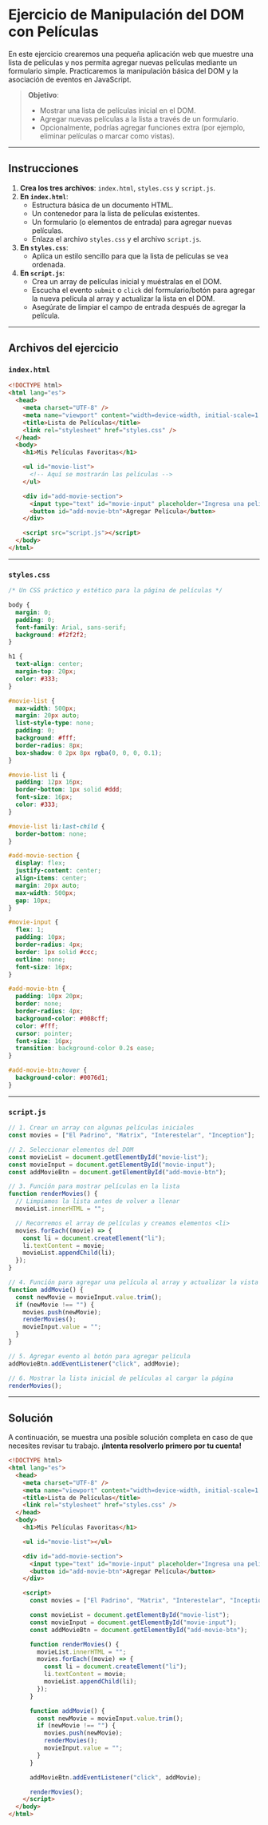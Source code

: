 # Ejercicio de Manipulación del DOM con Películas

En este ejercicio crearemos una pequeña aplicación web que muestre una lista de películas y nos permita agregar nuevas películas mediante un formulario simple. Practicaremos la manipulación básica del DOM y la asociación de eventos en JavaScript.

> **Objetivo**:
>
> - Mostrar una lista de películas inicial en el DOM.
> - Agregar nuevas películas a la lista a través de un formulario.
> - Opcionalmente, podrías agregar funciones extra (por ejemplo, eliminar películas o marcar como vistas).

---

## Instrucciones

1. **Crea los tres archivos**: `index.html`, `styles.css` y `script.js`.
2. **En `index.html`**:
   - Estructura básica de un documento HTML.
   - Un contenedor para la lista de películas existentes.
   - Un formulario (o elementos de entrada) para agregar nuevas películas.
   - Enlaza el archivo `styles.css` y el archivo `script.js`.
3. **En `styles.css`**:
   - Aplica un estilo sencillo para que la lista de películas se vea ordenada.
4. **En `script.js`**:
   - Crea un array de películas inicial y muéstralas en el DOM.
   - Escucha el evento `submit` o `click` del formulario/botón para agregar la nueva película al array y actualizar la lista en el DOM.
   - Asegúrate de limpiar el campo de entrada después de agregar la película.

---

## Archivos del ejercicio

### `index.html`

```html
<!DOCTYPE html>
<html lang="es">
  <head>
    <meta charset="UTF-8" />
    <meta name="viewport" content="width=device-width, initial-scale=1.0" />
    <title>Lista de Películas</title>
    <link rel="stylesheet" href="styles.css" />
  </head>
  <body>
    <h1>Mis Películas Favoritas</h1>

    <ul id="movie-list">
      <!-- Aquí se mostrarán las películas -->
    </ul>

    <div id="add-movie-section">
      <input type="text" id="movie-input" placeholder="Ingresa una película" />
      <button id="add-movie-btn">Agregar Película</button>
    </div>

    <script src="script.js"></script>
  </body>
</html>
```

---

### `styles.css`

```css
/* Un CSS práctico y estético para la página de películas */

body {
  margin: 0;
  padding: 0;
  font-family: Arial, sans-serif;
  background: #f2f2f2;
}

h1 {
  text-align: center;
  margin-top: 20px;
  color: #333;
}

#movie-list {
  max-width: 500px;
  margin: 20px auto;
  list-style-type: none;
  padding: 0;
  background: #fff;
  border-radius: 8px;
  box-shadow: 0 2px 8px rgba(0, 0, 0, 0.1);
}

#movie-list li {
  padding: 12px 16px;
  border-bottom: 1px solid #ddd;
  font-size: 16px;
  color: #333;
}

#movie-list li:last-child {
  border-bottom: none;
}

#add-movie-section {
  display: flex;
  justify-content: center;
  align-items: center;
  margin: 20px auto;
  max-width: 500px;
  gap: 10px;
}

#movie-input {
  flex: 1;
  padding: 10px;
  border-radius: 4px;
  border: 1px solid #ccc;
  outline: none;
  font-size: 16px;
}

#add-movie-btn {
  padding: 10px 20px;
  border: none;
  border-radius: 4px;
  background-color: #008cff;
  color: #fff;
  cursor: pointer;
  font-size: 16px;
  transition: background-color 0.2s ease;
}

#add-movie-btn:hover {
  background-color: #0076d1;
}
```

---

### `script.js`

```js
// 1. Crear un array con algunas películas iniciales
const movies = ["El Padrino", "Matrix", "Interestelar", "Inception"];

// 2. Seleccionar elementos del DOM
const movieList = document.getElementById("movie-list");
const movieInput = document.getElementById("movie-input");
const addMovieBtn = document.getElementById("add-movie-btn");

// 3. Función para mostrar películas en la lista
function renderMovies() {
  // Limpiamos la lista antes de volver a llenar
  movieList.innerHTML = "";

  // Recorremos el array de películas y creamos elementos <li>
  movies.forEach((movie) => {
    const li = document.createElement("li");
    li.textContent = movie;
    movieList.appendChild(li);
  });
}

// 4. Función para agregar una película al array y actualizar la vista
function addMovie() {
  const newMovie = movieInput.value.trim();
  if (newMovie !== "") {
    movies.push(newMovie);
    renderMovies();
    movieInput.value = "";
  }
}

// 5. Agregar evento al botón para agregar película
addMovieBtn.addEventListener("click", addMovie);

// 6. Mostrar la lista inicial de películas al cargar la página
renderMovies();
```

---

## Solución

A continuación, se muestra una posible solución completa en caso de que necesites revisar tu trabajo. **¡Intenta resolverlo primero por tu cuenta!**

```html
<!DOCTYPE html>
<html lang="es">
  <head>
    <meta charset="UTF-8" />
    <meta name="viewport" content="width=device-width, initial-scale=1.0" />
    <title>Lista de Películas</title>
    <link rel="stylesheet" href="styles.css" />
  </head>
  <body>
    <h1>Mis Películas Favoritas</h1>

    <ul id="movie-list"></ul>

    <div id="add-movie-section">
      <input type="text" id="movie-input" placeholder="Ingresa una película" />
      <button id="add-movie-btn">Agregar Película</button>
    </div>

    <script>
      const movies = ["El Padrino", "Matrix", "Interestelar", "Inception"];

      const movieList = document.getElementById("movie-list");
      const movieInput = document.getElementById("movie-input");
      const addMovieBtn = document.getElementById("add-movie-btn");

      function renderMovies() {
        movieList.innerHTML = "";
        movies.forEach((movie) => {
          const li = document.createElement("li");
          li.textContent = movie;
          movieList.appendChild(li);
        });
      }

      function addMovie() {
        const newMovie = movieInput.value.trim();
        if (newMovie !== "") {
          movies.push(newMovie);
          renderMovies();
          movieInput.value = "";
        }
      }

      addMovieBtn.addEventListener("click", addMovie);

      renderMovies();
    </script>
  </body>
</html>
```
